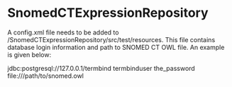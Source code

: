 SnomedCTExpressionRepository
============================

A config.xml file needs to be added to /SnomedCTExpressionRepository/src/test/resources. This file contains database login information and path to SNOMED CT OWL file. An example is given below:

<?xml version="1.0" encoding="UTF-8"?>
<configuration>
	<database>
		<url>jdbc:postgresql://127.0.0.1/termbind</url>
		<username>termbinduser</username>
		<password>the_password</password>
	</database>
	<owlapi>
		<url>file:///path/to/snomed.owl</url>
	</owlapi>
</configuration>
